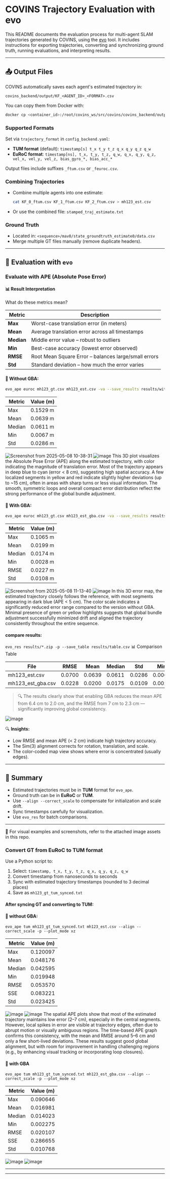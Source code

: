 # COVINS Trajectory Evaluation with evo

This README documents the evaluation process for multi-agent SLAM trajectories generated by COVINS, using the [evo](https://github.com/MichaelGrupp/evo) tool. It includes instructions for exporting trajectories, converting and synchronizing ground truth, running evaluations, and interpreting results.

---

## 📤 Output Files

COVINS automatically saves each agent's estimated trajectory in:

```
covins_backend/output/KF_<AGENT_ID>_<FORMAT>.csv
```

You can copy them from Docker with:

```bash
docker cp <container_id>:/root/covins_ws/src/covins/covins_backend/output /host/path/to/output
```

### Supported Formats

Set via `trajectory_format` in `config_backend.yaml`:

* **TUM format** (default):
  `timestamp[s] t_x t_y t_z q_x q_y q_z q_w`
* **EuRoC format**:
  `timestamp[ns], t_x, t_y, t_z, q_w, q_x, q_y, q_z, vel_x, vel_y, vel_z, bias_gyro_*, bias_acc_*`

Output files include suffixes `_ftum.csv` or `_feuroc.csv`.

### Combining Trajectories

* Combine multiple agents into one estimate:

  ```bash
  cat KF_0_ftum.csv KF_1_ftum.csv KF_2_ftum.csv > mh123_est.csv
  ```
* Or use the combined file:
  `stamped_traj_estimate.txt`

### Ground Truth

* Located in: `<sequence>/mav0/state_groundtruth_estimate0/data.csv`
* Merge multiple GT files manually (remove duplicate headers).

---

## 📐 Evaluation with `evo`


### Evaluate with APE (Absolute Pose Error)

#### 📊 Result Interpretation

What do these metrics mean?

| Metric     | Description                                          |
| ---------- | ---------------------------------------------------- |
| **Max**    | Worst-case translation error (in meters)             |
| **Mean**   | Average translation error across all timestamps      |
| **Median** | Middle error value – robust to outliers              |
| **Min**    | Best-case accuracy (lowest error observed)           |
| **RMSE**   | Root Mean Square Error – balances large/small errors |
| **Std**    | Standard deviation – how much the error varies       |


#### 🔹 Without GBA:

```bash
evo_ape euroc mh123_gt.csv mh123_est.csv -va --save_results results/without_gba.zip --plot
```
| Metric | Value (m) |
| ------ | --------- |
| Max    |  0.1529 m |
| Mean   | 0.0639 m  |
| Median | 0.0611 m  |
| Min    | 0.0067 m  |
| Std    | 0.0286 m  |


![Screenshot from 2025-05-08 10-38-31](https://github.com/user-attachments/assets/7742a991-09ad-48a4-b366-1b72f2d3c753)
![image](https://github.com/user-attachments/assets/6f542768-4b33-442a-a6d7-98bf0a21888f)
This 3D plot visualizes the Absolute Pose Error (APE) along the estimated trajectory, with color indicating the magnitude of translation error. Most of the trajectory appears in deep blue to cyan (error < 8 cm), suggesting high spatial accuracy. A few localized segments in yellow and red indicate slightly higher deviations (up to ~15 cm), often in areas with sharp turns or less visual information. The smooth, symmetric loops and overall compact error distribution reflect the strong performance of the global bundle adjustment.

#### 🔹 With GBA:

```bash
evo_ape euroc mh123_gt.csv mh123_est_gba.csv -va --save_results results/with_gba.zip --plot
```
| Metric | Value (m) |
| ------ | --------- |
| Max    |  0.1065 m |
| Mean   | 0.0199 m  |
| Median | 0.0174 m  |
| Min    |  0.0028 m |
| RMSE   | 0.0227 m  |
| Std    | 0.0108 m  |


![Screenshot from 2025-05-08 11-13-40](https://github.com/user-attachments/assets/ca26a449-7f5f-45c9-b6eb-84ab76438103)
![image](https://github.com/user-attachments/assets/aa1cc3ce-2211-4c7d-a969-27439538878e)
In this 3D error map, the estimated trajectory closely follows the reference, with most segments appearing in dark blue (APE < 5 cm). The color scale indicates a significantly reduced error range compared to the version without GBA. Minimal presence of green or yellow highlights suggests that global bundle adjustment successfully minimized drift and aligned the trajectory consistently throughout the entire sequence.


#### compare results:
```evo_res results/*.zip -p --save_table results/table.csv```
📊 Comparison Table

| File                | RMSE   | Mean   | Median | Std    | Min    | Max    | SSE    |
| ------------------- | ------ | ------ | ------ | ------ | ------ | ------ | ------ |
| mh123\_est.csv      | 0.0700 | 0.0639 | 0.0611 | 0.0286 | 0.0067 | 0.1529 | 1.4707 |
| mh123\_est\_gba.csv | 0.0228 | 0.0200 | 0.0175 | 0.0109 | 0.0029 | 0.1066 | 0.3677 |

> 🔍 The results clearly show that enabling GBA reduces the mean APE from 6.4 cm to 2.0 cm, and the RMSE from 7 cm to 2.3 cm — significantly improving global consistency.

![image](https://github.com/user-attachments/assets/e30e18df-e9aa-47e5-8e8c-153a111851c5)



🔍 **Insights:**

* Low RMSE and mean APE (< 2 cm) indicate high trajectory accuracy.
* The Sim(3) alignment corrects for rotation, translation, and scale.
* The color-coded map view shows where error is concentrated (usually edges).

---

## 📌 Summary

* Estimated trajectories must be in **TUM** format for `evo_ape`.
* Ground truth can be in **EuRoC** or **TUM**.
* Use `--align --correct_scale` to compensate for initialization and scale drift.
* Sync timestamps carefully for  visualization.
* Use `evo_res` for batch comparisons.

---

📂 For visual examples and screenshots, refer to the attached image assets in this repo.








### Convert GT from EuRoC to TUM format

Use a Python script to:

1. Select: `timestamp, t_x, t_y, t_z, q_x, q_y, q_z, q_w`
2. Convert timestamp from nanoseconds to seconds
3. Sync with estimated trajectory timestamps (rounded to 3 decimal places)
4. Save as `mh123_gt_tum_synced.txt`

#### After syncing GT and converting to TUM:

#### 🔹 without GBA:
 ```evo_ape tum mh123_gt_tum_synced.txt mh123_est.csv --align --correct_scale -p --plot_mode xz```

 | Metric | Value (m) |
| ------ | --------- |
| Max    | 0.120097  |
| Mean   | 0.048176  |
| Median | 0.042595  |
| Min    | 0.019948  |
| RMSE   | 0.053570  |
| SSE    | 0.083221  |
| Std    | 0.023425  |

   ![image](https://github.com/user-attachments/assets/fb5f7cd2-2fae-427c-86b8-ff6917f62507)
   ![image](https://github.com/user-attachments/assets/3d299a04-9363-45f1-ad2d-e4c30f7de4ff)
The spatial APE plots show that most of the estimated trajectory maintains low error (2–7 cm), especially in the central segments. However, local spikes in error are visible at trajectory edges, often due to abrupt motion or visually ambiguous regions. The time-based APE graph confirms this consistency, with the mean and RMSE around 5–6 cm and only a few short-lived deviations. These results suggest good global alignment, but with room for improvement in handling challenging regions (e.g., by enhancing visual tracking or incorporating loop closures).



#### 🔹 with GBA
```evo_ape tum mh123_gt_tum_synced.txt mh123_est_gba.csv --align --correct_scale -p --plot_mode xz```

| Metric | Value (m) |
| ------ | --------- |
| Max    | 0.090646  |
| Mean   | 0.016981  |
| Median | 0.014023  |
| Min    | 0.002275  |
| RMSE   | 0.020107  |
| SSE    | 0.286655  |
| Std    | 0.010768  |

![image](https://github.com/user-attachments/assets/c5a355c1-f416-489c-8710-737935a83c4e)
![image](https://github.com/user-attachments/assets/dd38fcd3-088d-4fff-a896-27dc0cb47e77)


---












---
